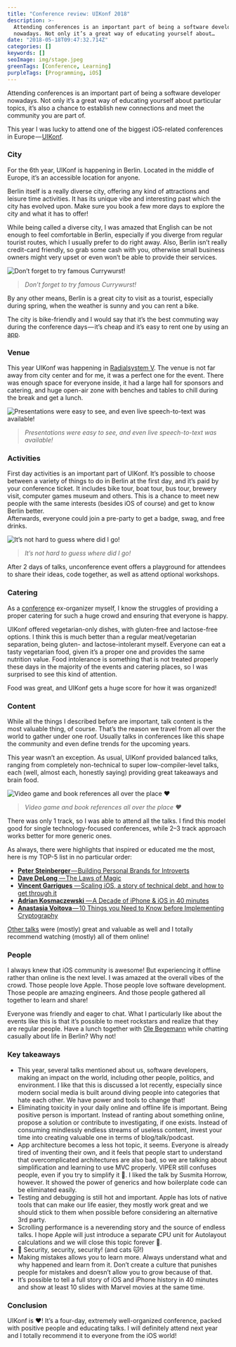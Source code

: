 ```yaml
---
title: "Conference review: UIKonf 2018"
description: >-
  Attending conferences is an important part of being a software developer
  nowadays. Not only it’s a great way of educating yourself about…
date: "2018-05-18T09:47:32.714Z"
categories: []
keywords: []
seoImage: img/stage.jpeg
greenTags: [Conference, Learning]
purpleTags: [Programming, iOS]
---
```


Attending conferences is an important part of being a software developer nowadays. Not only it’s a great way of educating yourself about particular topics, it’s also a chance to establish new connections and meet the community you are part of.

This year I was lucky to attend one of the biggest iOS-related conferences in Europe — [UIKonf](http://www.uikonf.com).

### City

For the 6th year, UIKonf is happening in Berlin. Located in the middle of Europe, it’s an accessible location for anyone.

Berlin itself is a really diverse city, offering any kind of attractions and leisure time activities. It has its unique vibe and interesting past which the city has evolved upon. Make sure you book a few more days to explore the city and what it has to offer!

While being called a diverse city, I was amazed that English can be not enough to feel comfortable in Berlin, especially if you diverge from regular tourist routes, which I usually prefer to do right away. Also, Berlin isn’t really credit-card friendly, so grab some cash with you, otherwise small business owners might very upset or even won’t be able to provide their services.

![Don’t forget to try famous Currywurst!](img/wurst.jpeg)

> _Don’t forget to try famous Currywurst!_

By any other means, Berlin is a great city to visit as a tourist, especially during spring, when the weather is sunny and you can rent a bike.

The city is bike-friendly and I would say that it’s the best commuting way during the conference days — it’s cheap and it’s easy to rent one by using an [app](https://www.donkey.bike).

### Venue

This year UIKonf was happening in [Radialsystem V](https://radialsystem.de). The venue is not far away from city center and for me, it was a perfect one for the event. There was enough space for everyone inside, it had a large hall for sponsors and catering, and huge open-air zone with benches and tables to chill during the break and get a lunch.

![Presentations were easy to see, and even live speech-to-text was available!](img/stage.jpeg)

> _Presentations were easy to see, and even live speech-to-text was available!_

### Activities

First day activities is an important part of UIKonf. It’s possible to choose between a variety of things to do in Berlin at the first day, and it’s paid by your conference ticket. It includes bike tour, boat tour, bus tour, brewery visit, computer games museum and others. This is a chance to meet new people with the same interests (besides iOS of course) and get to know Berlin better.  
Afterwards, everyone could join a pre-party to get a badge, swag, and free drinks.

![It’s not hard to guess where did I go!](img/museum.jpeg)

> _It’s not hard to guess where did I go!_

After 2 days of talks, unconference event offers a playground for attendees to share their ideas, code together, as well as attend optional workshops.

### Catering

As a [conference](https://devternity.com) ex-organizer myself, I know the struggles of providing a proper catering for such a huge crowd and ensuring that everyone is happy.

UIKonf offered vegetarian-only dishes, with gluten-free and lactose-free options. I think this is much better than a regular meat/vegetarian separation, being gluten- and lactose-intolerant myself. Everyone can eat a tasty vegetarian food, given it’s a proper one and provides the same nutrition value. Food intolerance is something that is not treated properly these days in the majority of the events and catering places, so I was surprised to see this kind of attention.

Food was great, and UIKonf gets a huge score for how it was organized!

### Content

While all the things I described before are important, talk content is the most valuable thing, of course. That’s the reason we travel from all over the world to gather under one roof. Usually talks in conferences like this shape the community and even define trends for the upcoming years.

This year wasn’t an exception. As usual, UIKonf provided balanced talks, ranging from completely non-technical to super low-compiler-level talks, each (well, almost each, honestly saying) providing great takeaways and brain food.

![Video game and book references all over the place ❤](img/mario_talk.jpeg)

> _Video game and book references all over the place ❤_

There was only 1 track, so I was able to attend all the talks. I find this model good for single technology-focused conferences, while 2–3 track approach works better for more generic ones.

As always, there were highlights that inspired or educated me the most, here is my TOP-5 list in no particular order:

- [**Peter Steinberger** — Building Personal Brands for Introverts](https://www.youtube.com/watch?v=0c6izSzP-KQ)
- [**Dave DeLong** — The Laws of Magic](https://www.youtube.com/watch?v=gx9ywSNm1jM)
- [**Vincent Garrigues** — Scaling iOS, a story of technical debt, and how to get through it](https://www.youtube.com/watch?v=fmzA7cLyKv0)
- [**Adrian Kosmaczewski** — A Decade of iPhone & iOS in 40 minutes](https://www.youtube.com/watch?v=Kka8J9f53XA)
- [**Anastasia Voitova** — 10 Things you Need to Know before Implementing Cryptography](https://www.youtube.com/watch?v=_fKR-KZ4yJQ)

[Other talks](https://www.youtube.com/watch?v=Nx0cKEQcbz4&list=PLdr22uU_wISohI7PIhzq0gotGfKZl1lGo) were (mostly) great and valuable as well and I totally recommend watching (mostly) all of them online!

### People

I always knew that iOS community is awesome! But experiencing it offline rather than online is the next level. I was amazed at the overall vibes of the crowd. Those people love Apple. Those people love software development. Those people are amazing engineers. And those people gathered all together to learn and share!

Everyone was friendly and eager to chat. What I particularly like about the events like this is that it’s possible to meet rockstars and realize that they are regular people. Have a lunch together with [Ole Begemann](https://twitter.com/olebegemann) while chatting casually about life in Berlin? Why not!

### Key takeaways

- This year, several talks mentioned about us, software developers, making an impact on the world, including other people, politics, and environment. I like that this is discussed a lot recently, especially since modern social media is built around diving people into categories that hate each other. We have power and tools to change that!
- Eliminating toxicity in your daily online and offline life is important. Being positive person is important. Instead of ranting about something online, propose a solution or contribute to investigating, if one exists. Instead of consuming mindlessly endless streams of useless content, invest your time into creating valuable one in terms of blog/talk/podcast.
- App architecture becomes a less hot topic, it seems. Everyone is already tired of inventing their own, and it feels that people start to understand that overcomplicated architectures are also bad, so we are talking about simplification and learning to use MVC properly. VIPER still confuses people, even if you try to simplify it 🤯. I liked the talk by Susmita Horrow, however. It showed the power of generics and how boilerplate code can be eliminated easily.
- Testing and debugging is still hot and important. Apple has lots of native tools that can make our life easier, they mostly work great and we should stick to them when possible before considering an alternative 3rd party.
- Scrolling performance is a neverending story and the source of endless talks. I hope Apple will just introduce a separate CPU unit for Autolayout calculations and we will close this topic forever 🙈.
- 🦊 Security, security, security! (and cats 🐱!)
- Making mistakes allows you to learn more. Always understand what and why happened and learn from it. Don’t create a culture that punishes people for mistakes and doesn’t allow you to grow because of that.
- It’s possible to tell a full story of iOS and iPhone history in 40 minutes and show at least 10 slides with Marvel movies at the same time.

### Conclusion

UIKonf is ❤! It’s a four-day, extremely well-organized conference, packed with positive people and educating talks. I will definitely attend next year and I totally recommend it to everyone from the iOS world!
